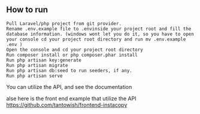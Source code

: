## How to run
    Pull Laravel/php project from git provider.
    Rename .env.example file to .envinside your project root and fill the database information. (windows wont let you do it, so you have to open your console cd your project root directory and run mv .env.example .env )
    Open the console and cd your project root directory
    Run composer install or php composer.phar install
    Run php artisan key:generate
    Run php artisan migrate
    Run php artisan db:seed to run seeders, if any.
    Run php artisan serve

You can utilize the API, and see the documentation

alse here is the front end example that utilize the API
https://github.com/tantowish/frontend-instacopy
